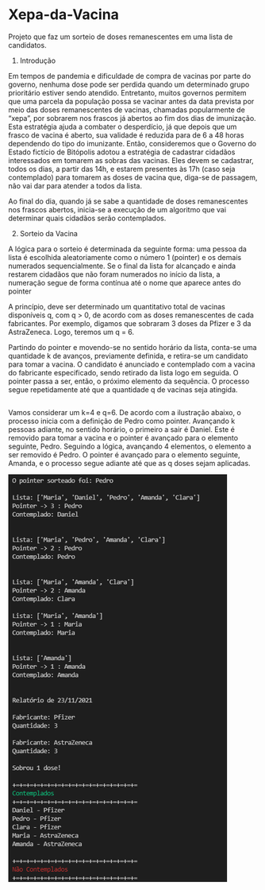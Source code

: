 # Xepa-da-Vacina
Projeto que faz um sorteio de doses remanescentes em uma lista de candidatos.
1. Introdução

Em tempos de pandemia e dificuldade de compra de vacinas por parte do governo, nenhuma
dose pode ser perdida quando um determinado grupo prioritário estiver sendo atendido.
Entretanto, muitos governos permitem que uma parcela da população possa se vacinar antes
da data prevista por meio das doses remanescentes de vacinas, chamadas popularmente de
“xepa”, por sobrarem nos frascos já abertos ao fim dos dias de imunização.
Esta estratégia ajuda a combater o desperdício, já que depois que um frasco de vacina é aberto,
sua validade é reduzida para de 6 a 48 horas dependendo do tipo do imunizante.
Então, consideremos que o Governo do Estado fictício de Bitópolis adotou a estratégia de
cadastrar cidadãos interessados em tomarem as sobras das vacinas. Eles devem se cadastrar,
todos os dias, a partir das 14h, e estarem presentes às 17h (caso seja contemplado) para
tomarem as doses de vacina que, diga-se de passagem, não vai dar para atender a todos da
lista.

Ao final do dia, quando já se sabe a quantidade de doses remanescentes nos frascos abertos,
inicia-se a execução de um algoritmo que vai determinar quais cidadãos serão contemplados.

2. Sorteio da Vacina

A lógica para o sorteio é determinada da seguinte forma: uma pessoa da lista é escolhida
aleatoriamente como o número 1 (pointer) e os demais numerados sequencialmente. Se o
final da lista for alcançado e ainda restarem cidadãos que não foram numerados no início da
lista, a numeração segue de forma contínua até o nome que aparece antes do pointer 

A princípio, deve ser determinado um quantitativo total de vacinas disponíveis q, com q > 0,
de acordo com as doses remanescentes de cada fabricantes. Por exemplo, digamos que
sobraram 3 doses da Pfizer e 3 da AstraZeneca. Logo, teremos um q = 6.

Partindo do pointer e movendo-se no sentido horário da lista, conta-se uma quantidade k de
avanços, previamente definida, e retira-se um candidato para tomar a vacina. O candidato é
anunciado e contemplado com a vacina do fabricante especificado, sendo retirado da lista logo
em seguida. O pointer passa a ser, então, o próximo elemento da sequência. O processo segue
repetidamente até que a quantidade q de vacinas seja atingida. 

##

Vamos considerar um k=4 e q=6. De acordo com a ilustração abaixo, o processo inicia com a
definição de Pedro como pointer. Avançando k pessoas adiante, no sentido horário, o primeiro
a sair é Daniel. Este é removido para tomar a vacina e o pointer é avançado para o elemento
seguinte, Pedro. Seguindo a lógica, avançando 4 elementos, o elemento a ser removido é
Pedro. O pointer é avançado para o elemento seguinte, Amanda, e o processo segue
adiante até que as q doses sejam aplicadas.

![title](img/sorteio.png)
